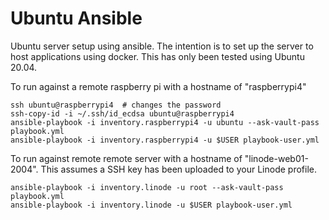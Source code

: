 # Ubuntu Ansible

Ubuntu server setup using ansible. The intention is to set up the server to host applications using docker. This has only been tested using Ubuntu 20.04.

To run against a remote raspberry pi with a hostname of "raspberrypi4"

    ssh ubuntu@raspberrypi4  # changes the password
    ssh-copy-id -i ~/.ssh/id_ecdsa ubuntu@raspberrypi4
    ansible-playbook -i inventory.raspberrypi4 -u ubuntu --ask-vault-pass playbook.yml
    ansible-playbook -i inventory.raspberrypi4 -u $USER playbook-user.yml

To run against remote remote server with a hostname of "linode-web01-2004". This assumes a SSH key has been uploaded to your Linode profile.

    ansible-playbook -i inventory.linode -u root --ask-vault-pass playbook.yml
    ansible-playbook -i inventory.linode -u $USER playbook-user.yml

